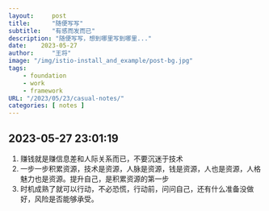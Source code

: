 ```yaml
---
layout:     post
title:      "随便写写"
subtitle:   "有感而发而已"
description: "随便写写，想到哪里写到哪里..."
date:    2023-05-27
author:     "王将"
image: "/img/istio-install_and_example/post-bg.jpg"
tags:
    - foundation
    - work
    - framework
URL: "/2023/05/23/casual-notes/"
categories: [ notes ]
---
```


## 2023-05-27 23:01:19

1. 赚钱就是赚信息差和人际关系而已，不要沉迷于技术
2. 一步一步积累资源，技术是资源，人脉是资源，钱是资源，人也是资源，人格魅力也是资源。提升自己，是积累资源的第一步
3. 时机成熟了就可以行动，不必恐慌，行动前，问问自己，还有什么准备没做好，风险是否能够承受。
